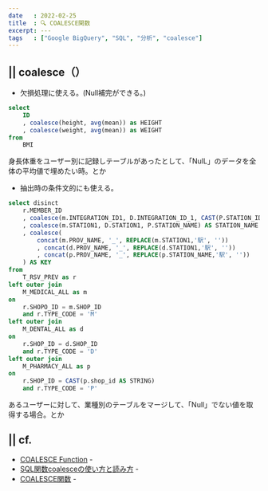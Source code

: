 ```yaml
---
date   : 2022-02-25
title  : 🔍 COALESCE関数
excerpt: ---
tags   : ["Google BigQuery", "SQL", "分析", "coalesce"]
---
```


## || coalesce（）

* 欠損処理に使える。(Null補完ができる。)

```sql
select 
    ID
    , coalesce(height, avg(mean)) as HEIGHT
    , coalesce(weight, avg(mean)) as WEIGHT 
from 
    BMI
```
身長体重をユーザー別に記録しテーブルがあったとして、「NulL」のデータを全体の平均値で埋めたい時。とか


* 抽出時の条件文的にも使える。

```sql
select disinct
    r.MEMBER_ID
    , coalesce(m.INTEGRATION_ID1, D.INTEGRATION_ID_1, CAST(P.STATION_ID AS STRING)) AS STATION_ID 
    , coalesce(m.STATION1, D.STATION1, P.STATION_NAME) AS STATION_NAME
    , coalesce(
        concat(m.PROV_NAME, '_', REPLACE(m.STATION1,'駅', ''))
        , concat(d.PROV_NAME, '_', REPLACE(d.STATION1,'駅', ''))
        , concat(p.PROV_NAME, '_', REPLACE(p.STATION_NAME,'駅', ''))
    ) AS KEY
from 
    T_RSV_PREV as r
left outer join
    M_MEDICAL_ALL as m
on
    r.SHOPO_ID = m.SHOP_ID
    and r.TYPE_CODE = 'M'
left outer join
    M_DENTAL_ALL as d
on
    r.SHOP_ID = d.SHOP_ID
    and r.TYPE_CODE = 'D'
left outer join 
    M_PHARMACY_ALL as p
on
    r.SHOP_ID = CAST(p.shop_id AS STRING)
    and r.TYPE_CODE = 'P'
```

あるユーザーに対して、業種別のテーブルをマージして、「Null」でない値を取得する場合。とか



## || cf. 
+ [COALESCE Function](https://docs.trifacta.com/display/DP/COALESCE+Function) - 
+ [SQL関数coalesceの使い方と読み方](https://spirits.appirits.com/doruby/8666/) - 
+ [COALESCE関数](https://e-words.jp/w/COALESCE%E9%96%A2%E6%95%B0.html) -
